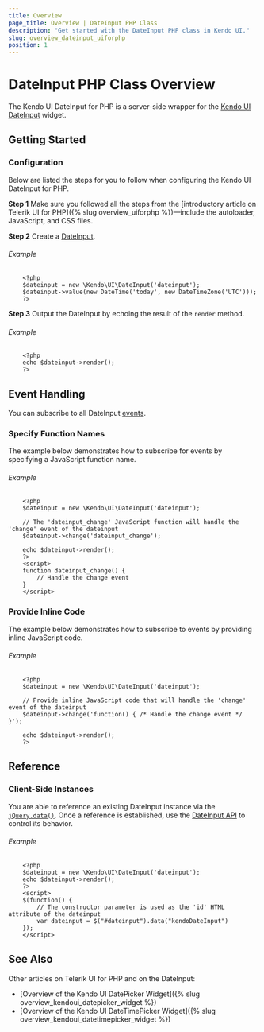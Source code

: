 ```yaml
---
title: Overview
page_title: Overview | DateInput PHP Class
description: "Get started with the DateInput PHP class in Kendo UI."
slug: overview_dateinput_uiforphp
position: 1
---
```


# DateInput PHP Class Overview

The Kendo UI DateInput for PHP is a server-side wrapper for the [Kendo UI DateInput](/api/javascript/ui/dateinput) widget.

## Getting Started

### Configuration

Below are listed the steps for you to follow when configuring the Kendo UI DateInput for PHP.

**Step 1** Make sure you followed all the steps from the [introductory article on Telerik UI for PHP]({% slug overview_uiforphp %})&mdash;include the autoloader, JavaScript, and CSS files.

**Step 2** Create a [DateInput](/api/javascript/ui/dateinput).

###### Example

        <?php
        $dateinput = new \Kendo\UI\DateInput('dateinput');
        $dateinput->value(new DateTime('today', new DateTimeZone('UTC')));
        ?>

**Step 3** Output the DateInput by echoing the result of the `render` method.

###### Example

        <?php
        echo $dateinput->render();
        ?>

## Event Handling

You can subscribe to all DateInput [events](/api/javascript/ui/dateinput#events).

### Specify Function Names

The example below demonstrates how to subscribe for events by specifying a JavaScript function name.

###### Example

        <?php
        $dateinput = new \Kendo\UI\DateInput('dateinput');

        // The 'dateinput_change' JavaScript function will handle the 'change' event of the dateinput
        $dateinput->change('dateinput_change');

        echo $dateinput->render();
        ?>
        <script>
        function dateinput_change() {
            // Handle the change event
        }
        </script>

### Provide Inline Code

The example below demonstrates how to subscribe to events by providing inline JavaScript code.

###### Example

        <?php
        $dateinput = new \Kendo\UI\DateInput('dateinput');

        // Provide inline JavaScript code that will handle the 'change' event of the dateinput
        $dateinput->change('function() { /* Handle the change event */ }');

        echo $dateinput->render();
        ?>

<!--*-->
## Reference

### Client-Side Instances

You are able to reference an existing DateInput instance via the [`jQuery.data()`](http://api.jquery.com/jQuery.data/). Once a reference is established, use the [DateInput API](/api/javascript/ui/dateinput#methods) to control its behavior.

###### Example

        <?php
        $dateinput = new \Kendo\UI\DateInput('dateinput');
        echo $dateinput->render();
        ?>
        <script>
        $(function() {
            // The constructor parameter is used as the 'id' HTML attribute of the dateinput
            var dateinput = $("#dateinput").data("kendoDateInput")
        });
        </script>

## See Also

Other articles on Telerik UI for PHP and on the DateInput:

* [Overview of the Kendo UI DatePicker Widget]({% slug overview_kendoui_datepicker_widget %})
* [Overview of the Kendo UI DateTimePicker Widget]({% slug overview_kendoui_datetimepicker_widget %})
